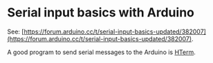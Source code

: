 # Serial input basics with Arduino

See: [https://forum.arduino.cc/t/serial-input-basics-updated/382007](https://forum.arduino.cc/t/serial-input-basics-updated/382007).

A good program to send serial messages to the Arduino is [HTerm](https://www.der-hammer.info/pages/terminal.html).
